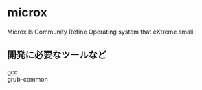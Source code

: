 # microx

Microx Is Community Refine Operating system that eXtreme small.  

## 開発に必要なツールなど
gcc  
grub-common  
